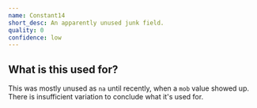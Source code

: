 ```yaml
---
name: Constant14
short_desc: An apparently unused junk field.
quality: 0
confidence: low
---
```


## What is this used for?

This was mostly unused as `na` until recently, when a `mob` value showed up.
There is insufficient variation to conclude what it's used for.

